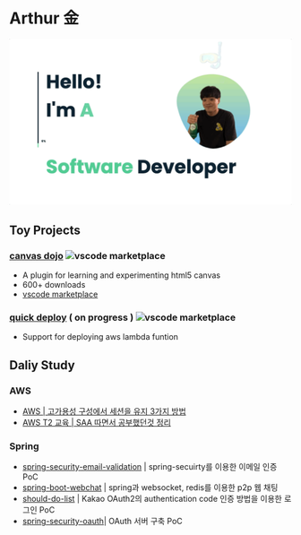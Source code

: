 # Arthur 金

![introduce](./img/introduce.gif)

## Toy Projects

### [canvas dojo](https://github.com/znxkznxk1030/canvas-dojo) ![vscode marketplace](https://badgen.net/vs-marketplace/v/vscodevim.vim)

- A plugin for learning and experimenting html5 canvas
- 600+ downloads
- [vscode marketplace](https://marketplace.visualstudio.com/items?itemName=ArthurKim.canvas-dojo)

### [quick deploy](https://github.com/znxkznxk1030/vscode-tookit-aws-lambda-java) ( on progress ) ![vscode marketplace](https://badgen.net/vs-marketplace/v/vscodevim.vim)

- Support for deploying aws lambda funtion

<!-- ### [should-do list](https://github.com/znxkznxk1030/should-do-list)

- A should-do list app with kakao login -->

## Daliy Study

### AWS

- [AWS | 고가용성 구성에서 세션을 유지 3가지 방법](https://github.com/znxkznxk1030/session-persisting-in-HA-on-aws)
- [AWS T2 교육 | SAA 따면서 공부했던것 정리](https://github.com/znxkznxk1030/aws-t2)

### Spring

- [spring-security-email-validation](https://github.com/znxkznxk1030/spring-security-email-validation) | spring-secuirty를 이용한 이메일 인증 PoC
- [spring-boot-webchat](https://github.com/znxkznxk1030/spring-boot-webchat) | spring과 websocket, redis를 이용한 p2p 웹 채팅
- [should-do-list](https://github.com/znxkznxk1030/should-do-list)           | Kakao OAuth2의 authentication code 인증 방법을 이용한 로그인 PoC
- [spring-security-oauth](https://github.com/znxkznxk1030/spring-security-oauth)| OAuth 서버 구축 PoC
